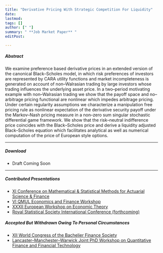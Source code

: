 ```yaml
---
title: "Derivative Pricing With Strategic Competition For Liquidity" 
date: 
lastmod:
tags: []
author: [" "]
summary: " **Job Market Paper** "
editPost:

---
```


##### Abstract

We examine preference based derivative prices in an extended version of the canonical Black–Scholes model, in which risk preferences of investors are represented by CARA utility functions and market incompleteness is generated on account of non–Walrasian trading by large investors whose trading influences the underlying asset price. In a two–period motivating example with non–Walrasian trading we show that the payoff space and no–arbitrage pricing functional are nonlinear which impedes arbitrage pricing. Under certain regularity assumptions we characterize a manipulation free pricing rule as nonlinear expectation of the derivative security payoff under the Markov–Nash pricing measure in a non–zero sum singular stochastic differential game framework. We show that the risk–neutral indifference price coincides with the Black–Scholes price and derive a liquidity adjusted Black–Scholes equation which facilitates analytical as well as numerical computation of the price of European style options.

---

##### Download

+ Draft Coming Soon

---

##### Contributed Presentations

+ [XI Conference on Mathematical & Statistical Methods for Actuarial Science & Finance](https://sites.google.com/unisa.it/maf-2024/conference-program)
+ [VI QMUL Economics and Finance Workshop](https://www.qmul.ac.uk/sef/events/conferences/items/call-for-papers---6th-qmul-economics-and-finance-workshop-for-phd--post-doctoral-students.html)
+ [XXXII European Workshop on Economic Theory](https://sites.google.com/view/ewet2024/ewet-2024/program/thu-jun-20-am)
+ [Royal Statistical Society International Conference (forthcoming)](https://rss.org.uk/training-events/conference-2024/programme-and-speakers/)

##### Accepted But Withdrawn Owing To Personal Circumstances

+ [XII World Congress of the Bachelier Finance Society](https://eventos.fgv.br/bachelier-2024/program)
+ [Lancaster–Manchester–Warwick Joint PhD Workshop on Quantitative Finance and Financial Technology](https://warwick.ac.uk/fac/soc/wbs/subjects/finance/gillmore/phdworkshop2024/)

